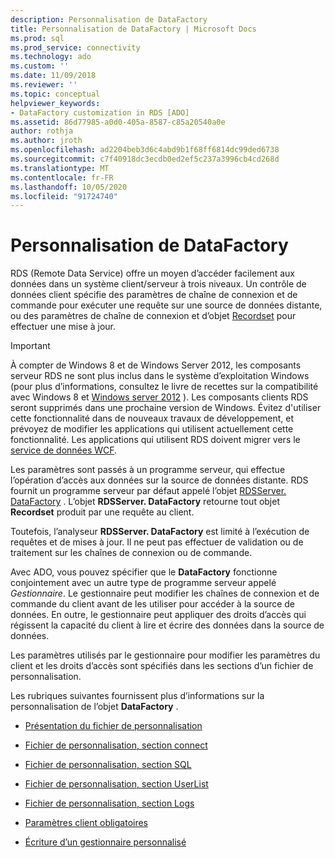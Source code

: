 ```yaml
---
description: Personnalisation de DataFactory
title: Personnalisation de DataFactory | Microsoft Docs
ms.prod: sql
ms.prod_service: connectivity
ms.technology: ado
ms.custom: ''
ms.date: 11/09/2018
ms.reviewer: ''
ms.topic: conceptual
helpviewer_keywords:
- DataFactory customization in RDS [ADO]
ms.assetid: 86d77985-a0d0-405a-8587-c85a20540a0e
author: rothja
ms.author: jroth
ms.openlocfilehash: ad2204beb3d6c4abd9b1f68ff6814dc99ded6738
ms.sourcegitcommit: c7f40918dc3ecdb0ed2ef5c237a3996cb4cd268d
ms.translationtype: MT
ms.contentlocale: fr-FR
ms.lasthandoff: 10/05/2020
ms.locfileid: "91724740"
---
```

# <a name="datafactory-customization"></a>Personnalisation de DataFactory
RDS (Remote Data Service) offre un moyen d’accéder facilement aux données dans un système client/serveur à trois niveaux. Un contrôle de données client spécifie des paramètres de chaîne de connexion et de commande pour exécuter une requête sur une source de données distante, ou des paramètres de chaîne de connexion et d’objet [Recordset](../../reference/ado-api/recordset-object-ado.md) pour effectuer une mise à jour.  
  
> [!IMPORTANT]
>  À compter de Windows 8 et de Windows Server 2012, les composants serveur RDS ne sont plus inclus dans le système d’exploitation Windows (pour plus d’informations, consultez le livre de recettes sur la compatibilité avec Windows 8 et [Windows server 2012](https://www.microsoft.com/download/details.aspx?id=27416) ). Les composants clients RDS seront supprimés dans une prochaine version de Windows. Évitez d'utiliser cette fonctionnalité dans de nouveaux travaux de développement, et prévoyez de modifier les applications qui utilisent actuellement cette fonctionnalité. Les applications qui utilisent RDS doivent migrer vers le [service de données WCF](/dotnet/framework/wcf/).  
  
 Les paramètres sont passés à un programme serveur, qui effectue l’opération d’accès aux données sur la source de données distante. RDS fournit un programme serveur par défaut appelé l’objet [RDSServer. DataFactory](../../reference/rds-api/datafactory-object-rdsserver.md) . L’objet **RDSServer. DataFactory** retourne tout objet **Recordset** produit par une requête au client.  
  
 Toutefois, l’analyseur **RDSServer. DataFactory** est limité à l’exécution de requêtes et de mises à jour. Il ne peut pas effectuer de validation ou de traitement sur les chaînes de connexion ou de commande.  
  
 Avec ADO, vous pouvez spécifier que le **DataFactory** fonctionne conjointement avec un autre type de programme serveur appelé *Gestionnaire*. Le gestionnaire peut modifier les chaînes de connexion et de commande du client avant de les utiliser pour accéder à la source de données. En outre, le gestionnaire peut appliquer des droits d’accès qui régissent la capacité du client à lire et écrire des données dans la source de données.  
  
 Les paramètres utilisés par le gestionnaire pour modifier les paramètres du client et les droits d’accès sont spécifiés dans les sections d’un fichier de personnalisation.  
  
 Les rubriques suivantes fournissent plus d’informations sur la personnalisation de l’objet **DataFactory** .  
  
-   [Présentation du fichier de personnalisation](./understanding-the-customization-file.md)  
  
-   [Fichier de personnalisation, section connect](./customization-file-connect-section.md)  
  
-   [Fichier de personnalisation, section SQL](./customization-file-sql-section.md)  
  
-   [Fichier de personnalisation, section UserList](./customization-file-userlist-section.md)  
  
-   [Fichier de personnalisation, section Logs](./customization-file-logs-section.md)  
  
-   [Paramètres client obligatoires](./required-client-settings.md)  
  
-   [Écriture d’un gestionnaire personnalisé](./writing-your-own-customized-handler.md)
